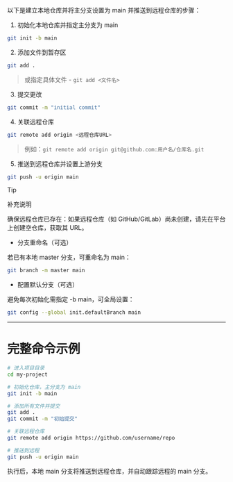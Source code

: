 以下是建立本地仓库并将主分支设置为 main 并推送到远程仓库的步骤：

1. 初始化本地仓库并指定主分支为 main

``` bash
git init -b main
```

2. 添加文件到暂存区

``` bash
git add .
```
> 或指定具体文件 - `git add <文件名>`

3. 提交更改

``` bash
git commit -m "initial commit"
```

4. 关联远程仓库

``` bash
git remote add origin <远程仓库URL>
```
> 例如：`git remote add origin git@github.com:用户名/仓库名.git`

5. 推送到远程仓库并设置上游分支

``` bash
git push -u origin main
```
> [!TIP]
> 补充说明
>
> 确保远程仓库已存在：如果远程仓库（如 GitHub/GitLab）尚未创建，请先在平台上创建空仓库，获取其 URL。
>

- 分支重命名（可选）

若已有本地 master 分支，可重命名为 main：

```bash
git branch -m master main
```

- 配置默认分支（可选）

避免每次初始化需指定 -b main，可全局设置：

``` bash
git config --global init.defaultBranch main
```

---

# 完整命令示例
``` bash
# 进入项目目录
cd my-project

# 初始化仓库，主分支为 main
git init -b main

# 添加所有文件并提交
git add .
git commit -m "初始提交"

# 关联远程仓库
git remote add origin https://github.com/username/repo

# 推送到远程
git push -u origin main
```

执行后，本地 main 分支将推送到远程仓库，并自动跟踪远程的 main 分支。
